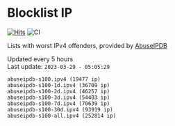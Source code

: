 # Blocklist IP

[![Hits](https://hits.seeyoufarm.com/api/count/incr/badge.svg?url=https%3A%2F%2Fgithub.com%2Fborestad%2Fblocklist-ip%2F&count_bg=%2379C83D&title_bg=%23555555&icon=&icon_color=%23E7E7E7&title=hits&edge_flat=false)](https://hits.seeyoufarm.com)  ![CI](https://img.shields.io/github/workflow/status/borestad/blocklist-ip/CI?style=flat-square)

Lists with worst IPv4 offenders, provided by [AbuseIPDB](https://www.abuseipdb.com/)

<!-- FOOTER-PLACEHOLDER -->
Updated every 5 hours<br>
Last update: `2023-03-29 - 05:05:29`
```
abuseipdb-s100.ipv4 (19477 ip)
abuseipdb-s100-1d.ipv4 (36709 ip)
abuseipdb-s100-2d.ipv4 (46257 ip)
abuseipdb-s100-3d.ipv4 (54403 ip)
abuseipdb-s100-7d.ipv4 (70639 ip)
abuseipdb-s100-30d.ipv4 (93919 ip)
abuseipdb-s100-all.ipv4 (252814 ip)
```
